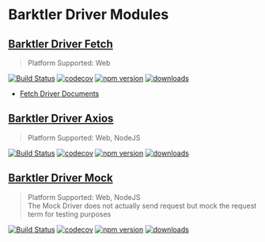 # Barktler Driver Modules

## [Barktler Driver Fetch](https://github.com/Barktler/Driver-Fetch)

> Platform Supported: Web

[![Build Status](https://travis-ci.com/Barktler/Driver-Fetch.svg?branch=master)](https://travis-ci.com/Barktler/Driver-Fetch)
[![codecov](https://codecov.io/gh/Barktler/Driver-Fetch/branch/master/graph/badge.svg)](https://codecov.io/gh/Barktler/Driver-Fetch)
[![npm version](https://badge.fury.io/js/%40barktler%2Fdriver-fetch.svg)](https://badge.fury.io/js/%40barktler%2Fdriver-fetch)
[![downloads](https://img.shields.io/npm/dm/@barktler/driver-fetch.svg)](https://www.npmjs.com/package/@barktler/driver-fetch)

-   [Fetch Driver Documents](//fetch.driver.barktler.com)

## [Barktler Driver Axios](https://github.com/Barktler/Driver-Axios)

> Platform Supported: Web, NodeJS

[![Build Status](https://travis-ci.com/Barktler/Driver-Axios.svg?branch=master)](https://travis-ci.com/Barktler/Driver-Axios)
[![codecov](https://codecov.io/gh/Barktler/Driver-Axios/branch/master/graph/badge.svg)](https://codecov.io/gh/Barktler/Driver-Axios)
[![npm version](https://badge.fury.io/js/%40barktler%2Fdriver-axios.svg)](https://badge.fury.io/js/%40barktler%2Fdriver-axios)
[![downloads](https://img.shields.io/npm/dm/@barktler/driver-axios.svg)](https://www.npmjs.com/package/@barktler/driver-axios)

## [Barktler Driver Mock](https://github.com/Barktler/Driver-Mock)

> Platform Supported: Web, NodeJS  
> The Mock Driver does not actually send request but mock the request term for testing purposes

[![Build Status](https://travis-ci.com/Barktler/Driver-Mock.svg?branch=master)](https://travis-ci.com/Barktler/Driver-Mock)
[![codecov](https://codecov.io/gh/Barktler/Driver-Mock/branch/master/graph/badge.svg)](https://codecov.io/gh/Barktler/Driver-Mock)
[![npm version](https://badge.fury.io/js/%40barktler%2Fdriver-mock.svg)](https://badge.fury.io/js/%40barktler%2Fdriver-mock)
[![downloads](https://img.shields.io/npm/dm/@barktler/driver-mock.svg)](https://www.npmjs.com/package/@barktler/driver-mock)
